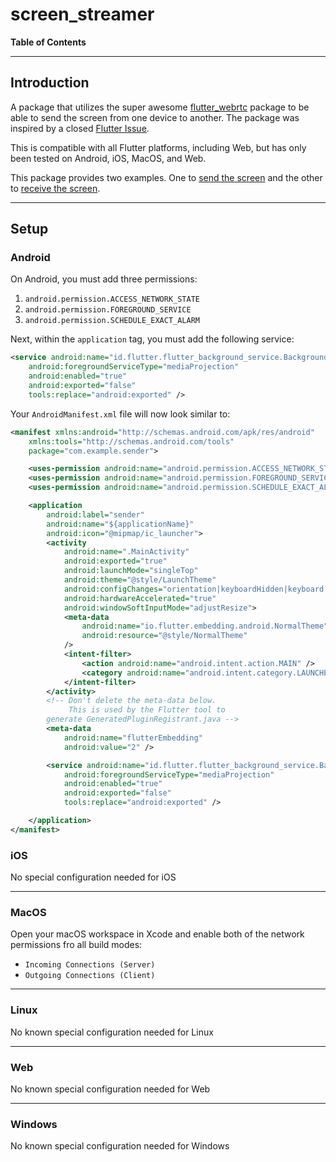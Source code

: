 # screen_streamer

<!-- START doctoc generated TOC please keep comment here to allow auto update -->
<!-- DON'T EDIT THIS SECTION, INSTEAD RE-RUN doctoc TO UPDATE -->
**Table of Contents**

<!-- END doctoc generated TOC please keep comment here to allow auto update -->

---

## Introduction

A package that utilizes the super awesome [flutter_webrtc](https://pub.dev/packages/flutter_webrtc) package to be able to send the screen from one device to another.  The package was inspired by a closed [Flutter Issue](https://github.com/flutter/flutter/issues/81653).

This is compatible with all Flutter platforms, including Web, but has only been tested on Android, iOS, MacOS, and Web.

This package provides two examples.  One to [send the screen](examples/sender/) and the other to [receive the screen](examples/receiver/).


---

## Setup

### Android

On Android, you must add three permissions:

1. `android.permission.ACCESS_NETWORK_STATE`
1. `android.permission.FOREGROUND_SERVICE`
1. `android.permission.SCHEDULE_EXACT_ALARM`

Next, within the `application` tag, you must add the following service:

```xml
<service android:name="id.flutter.flutter_background_service.BackgroundService"
    android:foregroundServiceType="mediaProjection"
    android:enabled="true"
    android:exported="false"
    tools:replace="android:exported" />
```

Your `AndroidManifest.xml` file will now look similar to:

```xml
<manifest xmlns:android="http://schemas.android.com/apk/res/android"
    xmlns:tools="http://schemas.android.com/tools"
    package="com.example.sender">

    <uses-permission android:name="android.permission.ACCESS_NETWORK_STATE" />
    <uses-permission android:name="android.permission.FOREGROUND_SERVICE" />
    <uses-permission android:name="android.permission.SCHEDULE_EXACT_ALARM" />

    <application
        android:label="sender"
        android:name="${applicationName}"
        android:icon="@mipmap/ic_launcher">
        <activity
            android:name=".MainActivity"
            android:exported="true"
            android:launchMode="singleTop"
            android:theme="@style/LaunchTheme"
            android:configChanges="orientation|keyboardHidden|keyboard|screenSize|smallestScreenSize|locale|layoutDirection|fontScale|screenLayout|density|uiMode"
            android:hardwareAccelerated="true"
            android:windowSoftInputMode="adjustResize">
            <meta-data
                android:name="io.flutter.embedding.android.NormalTheme"
                android:resource="@style/NormalTheme"
            />
            <intent-filter>
                <action android:name="android.intent.action.MAIN" />
                <category android:name="android.intent.category.LAUNCHER" />
            </intent-filter>
        </activity>
        <!-- Don't delete the meta-data below.
             This is used by the Flutter tool to
        generate GeneratedPluginRegistrant.java -->
        <meta-data
            android:name="flutterEmbedding"
            android:value="2" />

        <service android:name="id.flutter.flutter_background_service.BackgroundService"
            android:foregroundServiceType="mediaProjection"
            android:enabled="true"
            android:exported="false"
            tools:replace="android:exported" />

    </application>
</manifest>
```


### iOS

No special configuration needed for iOS


---

### MacOS

Open your macOS workspace in Xcode and enable both of the network permissions fro all build modes:

* `Incoming Connections (Server)`
* `Outgoing Connections (Client)`


---

### Linux

No known special configuration needed for Linux

---

### Web

No known special configuration needed for Web

---

### Windows

No known special configuration needed for Windows

